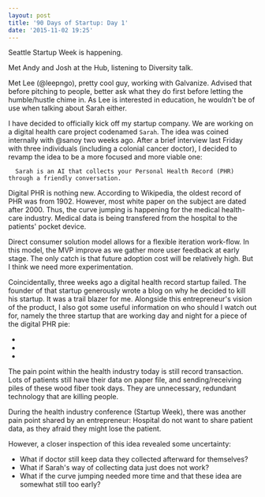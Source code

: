 ```yaml
---
layout: post
title: '90 Days of Startup: Day 1'
date: '2015-11-02 19:25'
---
```


Seattle Startup Week is happening.

Met Andy and Josh at the Hub, listening to Diversity talk.

Met Lee (@leepngo), pretty cool guy, working with Galvanize. Advised that before pitching to people, better ask what they do first before letting the humble/hustle chime in. As Lee is interested in education, he wouldn't be of use when talking about Sarah either.

I have decided to officially kick off my startup company. We are working on a digital health care project codenamed `Sarah`. The idea was coined internally with @sanoy two weeks ago. After a brief interview last Friday with three individuals (including a colonial cancer doctor), I decided to revamp the idea to be a more focused and more viable one:

```
  Sarah is an AI that collects your Personal Health Record (PHR) through a friendly conversation.
```

Digital PHR is nothing new. According to Wikipedia, the oldest record of PHR was from 1902. However, most white paper on the subject are dated after 2000. Thus, the curve jumping is happening for the medical health-care industry. Medical data is being transfered from the hospital to the patients' pocket device.

Direct consumer solution model allows for a flexible iteration work-flow. In this model, the MVP improve as we gather more user feedback at early stage. The only catch is that future adoption cost will be relatively high. But I think we need more experimentation.

Coincidentally, three weeks ago a digital health record startup failed. The founder of that startup generously wrote a blog on why he decided to kill his startup. It was a trail blazer for me. Alongside this entrepreneur's vision of the product, I also got some useful information on who should I watch out for, namely the three startup that are working day and night for a piece of the digital PHR pie:
- []()
- []()
- []()

The pain point within the health industry today is still record transaction. Lots of patients still have their data on paper file, and sending/receiving piles of these wood fiber took days. They are unnecessary, redundant technology that are killing people.

During the health industry conference (Startup Week), there was another pain point shared by an entrepreneur: Hospital do not want to share patient data, as they afraid they might lose the patient.

However, a closer inspection of this idea revealed some uncertainty:
- What if doctor still keep data they collected afterward for themselves?
- What if Sarah's way of collecting data just does not work?
- What if the curve jumping needed more time and that these idea are somewhat still too early?
